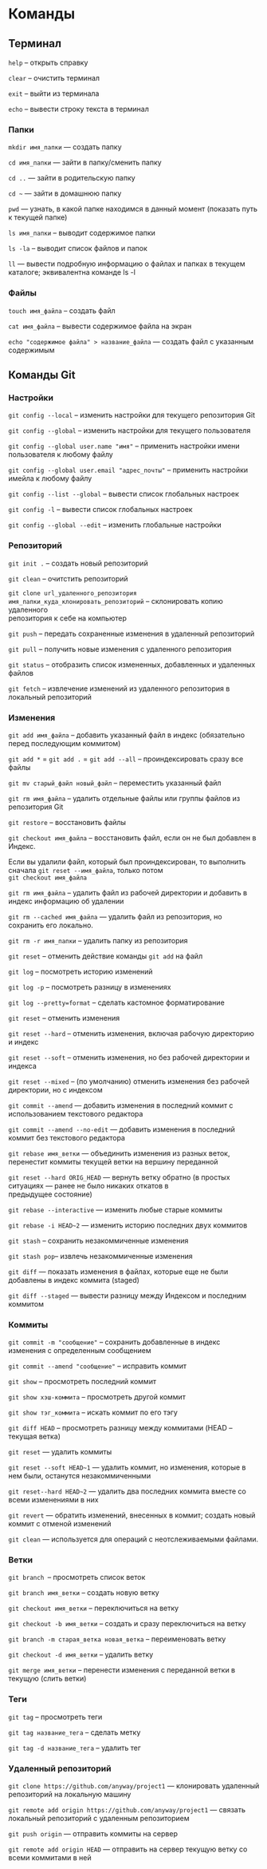 # Команды

## Терминал

`help` – открыть справку

`clear` – очистить терминал

`exit` – выйти из терминала

`echo` – вывести строку текста в терминал

### Папки

`mkdir имя_папки` — создать папку

`cd имя_папки` — зайти в папку/сменить папку

`cd ..` — зайти в родительскую папку

`cd ~` — зайти в домашнюю папку

`pwd` — узнать, в какой папке находимся в данный момент (показать путь к текущей папке)

`ls имя_папки` – выводит содержимое папки

`ls -la` – выводит список файлов и папок

`ll` — вывести подробную информацию о файлах и папках в текущем каталоге; эквивалентна команде ls -l

### Файлы

`touch имя_файла` – создать файл

`cat имя_файла` – вывести содержимое файла на экран

`echo "содержимое файла" > название_файла` — создать файл с указанным содержимым

## Команды Git

### Настройки

`git config --local` – изменить настройки для текущего репозитория Git

`git config --global` – изменить настройки для текущего пользователя

`git config --global user.name "имя"` – применить настройки имени пользователя к любому файлу

`git config --global user.email "адрес_почты"` – применить настройки имейла к любому файлу

`git config --list --global` – вывести список глобальных настроек

`git config -l` – вывести список глобальных настроек

`git config --global --edit` – изменить глобальные настройки

### Репозиторий

`git init .` – создать новый репозиторий

`git clean` – очитстить репозиторий

`git clone url_удаленного_репозитория имя_папки_куда_клонировать_репозиторий` – склонировать копию удаленного  
репозитория к себе на компьютер

`git push` – передать сохраненные изменения в удаленный репозиторий

`git pull` – получить новые изменения с удаленного репозитория

`git status` – отобразить список измененных, добавленных и удаленных файлов

`git fetch` – извлечение изменений из удаленного репозитория в локальный репозиторий

### Изменения

`git add имя_файла` – добавить указанный файл в индекс (обязательно перед последующим коммитом)

`git add *` = `git add .`  = `git add --all` – проиндексировать сразу все файлы

`git mv старый_файл новый_файл` – переместить указанный файл

`git rm имя_файла` – удалить отдельные файлы или группы файлов из репозитория Git

`git restore` – восстановить файлы

`git checkout имя_файла` – восстановить файл, если он не был добавлен в Индекс.

Если вы удалили файл, который был проиндексирован, то выполнить сначала `git reset --имя_файла`, только потом  
`git checkout имя_файла`

`git rm имя_файла` – удалить файл из рабочей директории и добавить в индекс информацию об удалении

`git rm --cached имя_файла` — удалить файл из репозитория, но сохранить его локально.

`git rm -r имя_папки` – удалить папку из репозитория

`git reset` – отменить действие команды `git add` на файл

`git log` – посмотреть историю изменений

`git log -p` – посмотреть разницу в изменениях

`git log --pretty=format` – сделать кастомное форматирование

`git reset` – отменить изменения

`git reset --hard` – отменить изменения, включая рабочую директорию и индекс

`git reset --soft` – отменить изменения, но без рабочей директории и индекса

`git reset --mixed` – (по умолчанию) отменить изменения без рабочей директории, но с индексом

`git commit --amend` — добавить изменения в последний коммит с использованием текстового редактора

`git commit --amend --no-edit` — добавить изменения в последний коммит без текстового редактора

`git rebase имя_ветки` — объединить изменения из разных веток, перенестит коммиты текущей ветки на вершину переданной

`git reset --hard ORIG_HEAD` — вернуть ветку обратно (в простых ситуациях — ранее не было никаких откатов в  
предыдущее состояние)

`git rebase --interactive` — изменить любые старые коммиты

`git rebase -i HEAD~2` — изменить историю последних двух коммитов

`git stash` – сохранить незакоммиченные изменения

`git stash pop`– извлечь незакоммиченные изменения

`git diff` — показать изменения в файлах, которые еще не были добавлены в индекс коммита (staged)

`git diff --staged` — вывести разницу между Индексом и последним коммитом

### Коммиты

`git commit -m "сообщение"` – сохранить добавленные в индекс изменения с определенным сообщением

`git commit --amend "сообщение"` – исправить коммит

`git show` – просмотреть последний коммит

`git show хэш-коммита` – просмотреть другой коммит

`git show тэг_коммита` – искать коммит по его тэгу

`git diff HEAD` – просмотреть разницу между коммитами (HEAD – текущая ветка)

`git reset` —  удалить коммиты

`git reset --soft HEAD~1` — удалить коммит, но изменения, которые в нем были, останутся незакоммиченными

`git reset--hard HEAD~2` — удалить два последних коммита вместе со всеми изменениями в них

`git revert` — обратить изменений, внесенных в коммит; создать новый коммит с отменой изменений

`git clean` — используется для операций с неотслеживаемыми файлами.

### Ветки

`git branch `– просмотреть список веток

`git branch имя_ветки` – создать новую ветку

`git checkout имя_ветки` – переключиться на ветку

`git checkout -b имя_ветки` – создать и сразу переключиться на ветку

`git branch -m старая_ветка новая_ветка` – переименовать ветку

`git checkout -d имя_ветки` – удалить ветку

`git merge имя_ветки` – перенести изменения с переданной ветки в текущую (слить ветки)

### Теги

`git tag` – просмотреть теги

`git tag название_тега` – сделать метку

`git tag -d название_тега` – удалить тег

### Удаленный репозиторий

`git clone https://github.com/anyway/project1` — клонировать удаленный репозиторий на локальную машину

`git remote add origin https://github.com/anyway/project1` — связать локальный репозиторий с удаленным репозиторием   

`git push origin` — отправить коммиты на сервер

`git remote add origin HEAD` — отправить на сервер текущую ветку со всеми коммитами в ней
